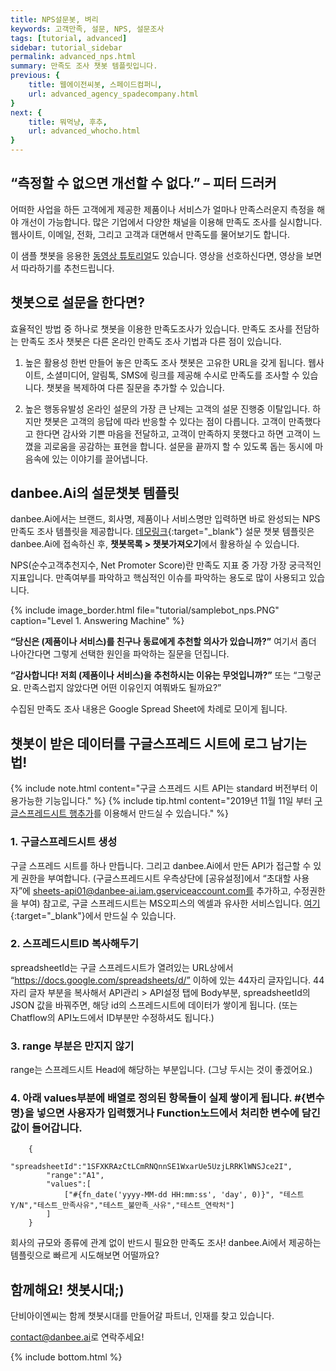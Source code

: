 ```yaml
---
title: NPS설문봇, 벼리 
keywords: 고객만족, 설문, NPS, 설문조사
tags: [tutorial, advanced]
sidebar: tutorial_sidebar
permalink: advanced_nps.html
summary: 만족도 조사 챗봇 템플릿입니다.
previous: {
    title: 웹에이전씨봇, 스페이드컴퍼니,
    url: advanced_agency_spadecompany.html
}
next: {
    title: 뭐먹냥, 후추,
    url: advanced_whocho.html
}
---
```


## “측정할 수 없으면 개선할 수 없다.” – 피터 드러커

어떠한 사업을 하든 고객에게 제공한 제품이나 서비스가 얼마나 만족스러운지 측정을 해야 개선이 가능합니다. 많은 기업에서 다양한 채널을 이용해 만족도 조사를 실시합니다. 웹사이트, 이메일, 전화, 그리고 고객과 대면해서 만족도를 물어보기도 합니다. 

이 샘플 챗봇을 응용한 [동영상 튜토리얼](https://doc.danbee.ai/video_tutorial_survey.html)도 있습니다. 영상을 선호하신다면, 영상을 보면서 따라하기를 추천드립니다.

## 챗봇으로 설문을 한다면?
효율적인 방법 중 하나로 챗봇을 이용한 만족도조사가 있습니다.
만족도 조사를 전담하는 만족도 조사 챗봇은 다른 온라인 만족도 조사 기법과 다른 점이 있습니다. 

1. 높은 활용성
한번 만들어 놓은 만족도 조사 챗봇은 고유한 URL을 갖게 됩니다. 웹사이트, 소셜미디어, 알림톡, SMS에 링크를 제공해 수시로 만족도를 조사할 수 있습니다. 챗봇을 복제하여 다른 질문을 추가할 수 있습니다.

2. 높은 행동유발성
온라인 설문의 가장 큰 난제는 고객의 설문 진행중 이탈입니다. 하지만 챗봇은 고객의 응답에 따라 반응할 수 있다는 점이 다릅니다. 고객이 만족했다고 한다면 감사와 기쁜 마음을 전달하고, 고객이 만족하지 못했다고 하면 고객이 느꼈을 괴로움을 공감하는 표현을 합니다. 설문을 끝까지 할 수 있도록 돕는 동시에 마음속에 있는 이야기를 끌어냅니다.

## danbee.Ai의 설문챗봇 템플릿
danbee.Ai에서는 브랜드, 회사명, 제품이나 서비스명만 입력하면 바로 완성되는 NPS 만족도 조사 템플릿을 제공합니다. [데모링크](https://frogue.danbee.ai/?chatbot_id=0ccf95e6-8ae9-4b2f-8960-fde4bed2ba3a){:target="_blank"} 설문 챗봇 템플릿은 danbee.Ai에 접속하신 후, **챗봇목록 > 챗봇가져오기**에서 활용하실 수 있습니다.

NPS(순수고객추천지수, Net Promoter Score)란 만족도 지표 중 가장 가장 궁극적인 지표입니다.
만족여부를 파악하고 핵심적인 이슈를 파악하는 용도로 많이 사용되고 있습니다.

{% include image_border.html file="tutorial/samplebot_nps.PNG"  caption="Level 1. Answering Machine" %}

**“당신은 (제품이나 서비스)를 친구나 동료에게 추천할 의사가 있습니까?”**
여기서 좀더 나아간다면 그렇게 선택한 원인을 파악하는 질문을 던집니다.

**“감사합니다! 저희 (제품이나 서비스)을 추천하시는 이유는 무엇입니까?”**
또는 “그렇군요. 만족스럽지 않았다면 어떤 이유인지 여쭤봐도 될까요?”

수집된 만족도 조사 내용은 Google Spread Sheet에 차례로 모이게 됩니다.


## 챗봇이 받은 데이터를 구글스프레드 시트에 로그 남기는 법!

{% include note.html content="구글 스프레드 시트 API는 standard 버전부터 이용가능한 기능입니다." %}
{% include tip.html content="2019년 11월 11일 부터 [구글스프레드시트 행추가](/predefined_api_googlespreadsheetrowappend.html)를 이용해서 만드실 수 있습니다." %}

### 1. 구글스프레드시트 생성
구글 스프레드 시트를 하나 만듭니다. 그리고 danbee.Ai에서 만든 API가 접근할 수 있게 권한을 부여합니다. 
(구글스프레드시트 우측상단에 [공유설정]에서 “초대할 사용자”에 sheets-api01@danbee-ai.iam.gserviceaccount.com를 추가하고, 수정권한을 부여)
참고로, 구글 스프레드시트는 MS오피스의 엑셀과 유사한 서비스입니다. [여기](https://docs.google.com/spreadsheets/){:target="_blank"}에서 만드실 수 있습니다.

### 2. 스프레드시트ID 복사해두기
spreadsheetId는 구글 스프레드시트가 열려있는 URL상에서 “https://docs.google.com/spreadsheets/d/” 이하에 있는 44자리 글자입니다. 44자리 글자 부분을 복사해서 API관리 > API설정 탭에 Body부분, spreadsheetId의 JSON 값을 바꿔주면, 해당 id의 스프레드시트에 데이터가 쌓이게 됩니다. (또는 Chatflow의 API노드에서 ID부분만 수정하셔도 됩니다.)

### 3. range 부분은 만지지 않기
range는 스프레드시트 Head에 해당하는 부분입니다. (그냥 두시는 것이 좋겠어요.)

### 4. 아래 values부분에 배열로 정의된 항목들이 실제 쌓이게 됩니다. #{변수명}을 넣으면 사용자가 입력했거나 Function노드에서 처리한 변수에 담긴 값이 들어갑니다.

        {
            "spreadsheetId":"1SFXKRAzCtLCmRNQnnSE1WxarUe5UzjLRRKlWNSJce2I",
            "range":"A1",
            "values":[
                ["#{fn_date('yyyy-MM-dd HH:mm:ss', 'day', 0)}", "테스트Y/N","테스트_만족사유","테스트_불만족_사유","테스트_연락처"]
            ]
        }

회사의 규모와 종류에 관계 없이 반드시 필요한 만족도 조사! danbee.Ai에서 제공하는 템플릿으로 빠르게 시도해보면 어떨까요? 



## 함께해요! 챗봇시대;) 
단비아이엔씨는 함께 챗봇시대를 만들어갈 파트너, 인재를 찾고 있습니다. 

[contact@danbee.ai](mailto:contact@danbee.ai)로 연락주세요!





{% include bottom.html %}
